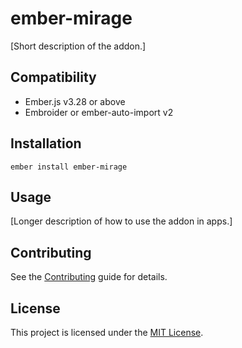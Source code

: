 # ember-mirage

[Short description of the addon.]

## Compatibility

- Ember.js v3.28 or above
- Embroider or ember-auto-import v2

## Installation

```
ember install ember-mirage
```

## Usage

[Longer description of how to use the addon in apps.]

## Contributing

See the [Contributing](CONTRIBUTING.md) guide for details.

## License

This project is licensed under the [MIT License](LICENSE.md).
